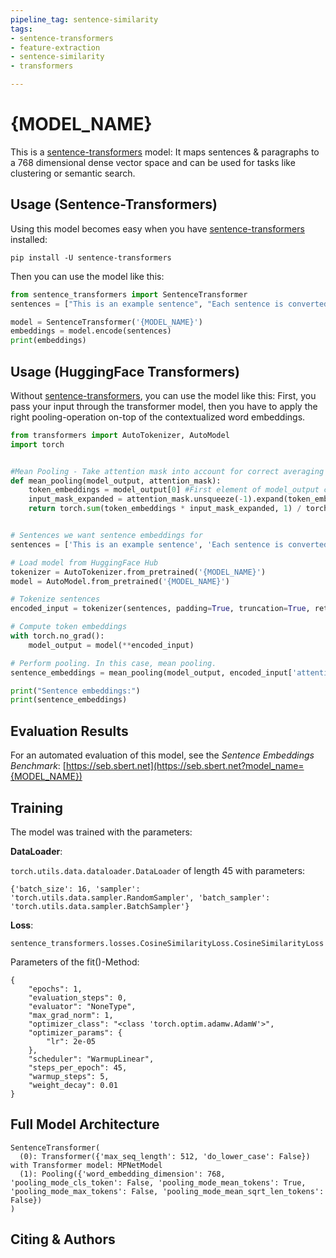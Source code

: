 ```yaml
---
pipeline_tag: sentence-similarity
tags:
- sentence-transformers
- feature-extraction
- sentence-similarity
- transformers

---
```


# {MODEL_NAME}

This is a [sentence-transformers](https://www.SBERT.net) model: It maps sentences & paragraphs to a 768 dimensional dense vector space and can be used for tasks like clustering or semantic search.

<!--- Describe your model here -->

## Usage (Sentence-Transformers)

Using this model becomes easy when you have [sentence-transformers](https://www.SBERT.net) installed:

```
pip install -U sentence-transformers
```

Then you can use the model like this:

```python
from sentence_transformers import SentenceTransformer
sentences = ["This is an example sentence", "Each sentence is converted"]

model = SentenceTransformer('{MODEL_NAME}')
embeddings = model.encode(sentences)
print(embeddings)
```



## Usage (HuggingFace Transformers)
Without [sentence-transformers](https://www.SBERT.net), you can use the model like this: First, you pass your input through the transformer model, then you have to apply the right pooling-operation on-top of the contextualized word embeddings.

```python
from transformers import AutoTokenizer, AutoModel
import torch


#Mean Pooling - Take attention mask into account for correct averaging
def mean_pooling(model_output, attention_mask):
    token_embeddings = model_output[0] #First element of model_output contains all token embeddings
    input_mask_expanded = attention_mask.unsqueeze(-1).expand(token_embeddings.size()).float()
    return torch.sum(token_embeddings * input_mask_expanded, 1) / torch.clamp(input_mask_expanded.sum(1), min=1e-9)


# Sentences we want sentence embeddings for
sentences = ['This is an example sentence', 'Each sentence is converted']

# Load model from HuggingFace Hub
tokenizer = AutoTokenizer.from_pretrained('{MODEL_NAME}')
model = AutoModel.from_pretrained('{MODEL_NAME}')

# Tokenize sentences
encoded_input = tokenizer(sentences, padding=True, truncation=True, return_tensors='pt')

# Compute token embeddings
with torch.no_grad():
    model_output = model(**encoded_input)

# Perform pooling. In this case, mean pooling.
sentence_embeddings = mean_pooling(model_output, encoded_input['attention_mask'])

print("Sentence embeddings:")
print(sentence_embeddings)
```



## Evaluation Results

<!--- Describe how your model was evaluated -->

For an automated evaluation of this model, see the *Sentence Embeddings Benchmark*: [https://seb.sbert.net](https://seb.sbert.net?model_name={MODEL_NAME})


## Training
The model was trained with the parameters:

**DataLoader**:

`torch.utils.data.dataloader.DataLoader` of length 45 with parameters:
```
{'batch_size': 16, 'sampler': 'torch.utils.data.sampler.RandomSampler', 'batch_sampler': 'torch.utils.data.sampler.BatchSampler'}
```

**Loss**:

`sentence_transformers.losses.CosineSimilarityLoss.CosineSimilarityLoss` 

Parameters of the fit()-Method:
```
{
    "epochs": 1,
    "evaluation_steps": 0,
    "evaluator": "NoneType",
    "max_grad_norm": 1,
    "optimizer_class": "<class 'torch.optim.adamw.AdamW'>",
    "optimizer_params": {
        "lr": 2e-05
    },
    "scheduler": "WarmupLinear",
    "steps_per_epoch": 45,
    "warmup_steps": 5,
    "weight_decay": 0.01
}
```


## Full Model Architecture
```
SentenceTransformer(
  (0): Transformer({'max_seq_length': 512, 'do_lower_case': False}) with Transformer model: MPNetModel 
  (1): Pooling({'word_embedding_dimension': 768, 'pooling_mode_cls_token': False, 'pooling_mode_mean_tokens': True, 'pooling_mode_max_tokens': False, 'pooling_mode_mean_sqrt_len_tokens': False})
)
```

## Citing & Authors

<!--- Describe where people can find more information -->